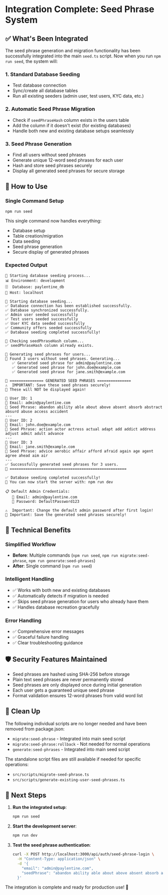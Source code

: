 # Integration Complete: Seed Phrase System

## ✅ **What's Been Integrated**

The seed phrase generation and migration functionality has been successfully integrated into the main `seed.ts` script. Now when you run `npm run seed`, the system will:

### 1. **Standard Database Seeding**
- Test database connection
- Sync/create all database tables
- Run all existing seeders (admin user, test users, KYC data, etc.)

### 2. **Automatic Seed Phrase Migration**
- Check if `seedPhraseHash` column exists in the users table
- Add the column if it doesn't exist (for existing databases)
- Handle both new and existing database setups seamlessly

### 3. **Seed Phrase Generation**
- Find all users without seed phrases
- Generate unique 12-word seed phrases for each user
- Hash and store seed phrases securely
- Display all generated seed phrases for secure storage

## 🚀 **How to Use**

### Single Command Setup
```bash
npm run seed
```

This single command now handles everything:
- Database setup
- Table creation/migration  
- Data seeding
- Seed phrase generation
- Secure display of generated phrases

### Expected Output
```
🌱 Starting database seeding process...
📊 Environment: development
🗄️  Database: paylentine_db
🔗 Host: localhost

🌱 Starting database seeding...
✅ Database connection has been established successfully.
✅ Database synchronized successfully.
✅ Admin user seeded successfully
✅ Test users seeded successfully
✅ User KYC data seeded successfully
✅ Community offers seeded successfully
✅ Database seeding completed successfully!

🔧 Checking seedPhraseHash column...
✅ seedPhraseHash column already exists.

🔑 Generating seed phrases for users...
🔑 Found 3 users without seed phrases. Generating...
   ✅ Generated seed phrase for admin@paylentine.com
   ✅ Generated seed phrase for john.doe@example.com
   ✅ Generated seed phrase for jane.smith@example.com

🔐 =============== GENERATED SEED PHRASES ===============
⚠️  IMPORTANT: Save these seed phrases securely!
📝 These will NOT be displayed again!

👤 User ID: 1
📧 Email: admin@paylentine.com
🔑 Seed Phrase: abandon ability able about above absent absorb abstract absurd abuse access accident
---
👤 User ID: 2
📧 Email: john.doe@example.com
🔑 Seed Phrase: action actor actress actual adapt add addict address adjust admit adult advance
---
👤 User ID: 3
📧 Email: jane.smith@example.com
🔑 Seed Phrase: advice aerobic affair afford afraid again age agent agree ahead aim air
---
✅ Successfully generated seed phrases for 3 users.
🔐 ====================================================

✅ Database seeding completed successfully!
🎉 You can now start the server with: npm run dev

📋 Default Admin Credentials:
   📧 Email: admin@paylentine.com
   🔑 Password: DefaultPassword123

⚠️  Important: Change the default admin password after first login!
🔐 Important: Save the generated seed phrases securely!
```

## 🔧 **Technical Benefits**

### Simplified Workflow
- **Before**: Multiple commands (`npm run seed`, `npm run migrate:seed-phrase`, `npm run generate:seed-phrases`)
- **After**: Single command (`npm run seed`)

### Intelligent Handling
- ✅ Works with both new and existing databases
- ✅ Automatically detects if migration is needed
- ✅ Skips seed phrase generation for users who already have them
- ✅ Handles database recreation gracefully

### Error Handling
- ✅ Comprehensive error messages
- ✅ Graceful failure handling
- ✅ Clear troubleshooting guidance

## 🛡️ **Security Features Maintained**

- Seed phrases are hashed using SHA-256 before storage
- Plain text seed phrases are never permanently stored
- Seed phrases are only displayed once during initial generation
- Each user gets a guaranteed unique seed phrase
- Format validation ensures 12-word phrases from valid word list

## 📝 **Clean Up**

The following individual scripts are no longer needed and have been removed from package.json:
- `migrate:seed-phrase` - Integrated into main seed script
- `migrate:seed-phrase:rollback` - Not needed for normal operations
- `generate:seed-phrases` - Integrated into main seed script

The standalone script files are still available if needed for specific operations:
- `src/scripts/migrate-seed-phrase.ts`
- `src/scripts/generate-existing-user-seed-phrases.ts`

## 🎯 **Next Steps**

1. **Run the integrated setup**:
   ```bash
   npm run seed
   ```

2. **Start the development server**:
   ```bash
   npm run dev
   ```

3. **Test the seed phrase authentication**:
   ```bash
   curl -X POST http://localhost:3000/api/auth/seed-phrase-login \
     -H "Content-Type: application/json" \
     -d '{
       "email": "admin@paylentine.com",
       "seedPhrase": "abandon ability able about above absent absorb abstract absurd abuse access accident"
     }'
   ```

The integration is complete and ready for production use! 🚀
